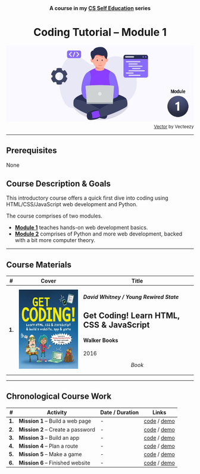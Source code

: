 <div align="center">
  <b>A course in my <a href="https://github.com/abeerration/CS-Self-Education">CS Self Education</a> series</b>
  <h1>Coding Tutorial – Module 1</h1>
  <img src="banner-module-1.jpg" align="center"/>
</div>
<div align="right">
  <sub>
    <a href="https://www.vecteezy.com/vector-art/4865921-programmer-people-concept-use-laptop-and-programming-code-program-icon-spreading-with-modern-flat-style">Vector</a> by Vecteezy
  </sub>
</div>

---

## Prerequisites

None

## Course Description & Goals

This introductory course offers a quick first dive into coding using HTML/CSS/JavaScript web development and Python.

The course comprises of two modules.

- [**Module 1**](https://github.com/abeerration/Coding-Tutorial-Module-1) teaches hands-on web development basics.
- [**Module 2**](https://github.com/abeerration/Coding-Tutorial-Module-2) comprises of Python and more web development, backed with a bit more computer theory.

---

## Course Materials

| # | Cover | Title |
| ----------- | ----------- | ----------- |
| **1.** | ![](getcoding.jpg) | <h4><i>David Whitney / Young Rewired State</i></h4><h2>Get Coding! Learn HTML, CSS & JavaScript</h2><h4>Walker Books</h4><p>2016</p><p align="center"><i>Book</i></p> |

---

## Chronological Course Work

| # | Activity | Date / Duration | Links |
| ----------- | ----------- | ----------- | ----------- |
| **1.** | **Mission 1** – Build a web page | - | [code]() / [demo]() |
| **2.** | **Mission 2** – Create a password | - | [code]() / [demo]() |
| **3.** | **Mission 3** – Build an app | - | [code]() / [demo]() |
| **4.** | **Mission 4** – Plan a route | - | [code]() / [demo]() |
| **5.** | **Mission 5** – Make a game | - | [code]() / [demo]() |
| **6.** | **Mission 6** – Finished website | - | [code]() / [demo]() |
